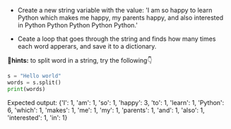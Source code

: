 * Create a new string variable with the value: 'I am so happy to learn Python which makes me happy, my parents happy, and also interested in Python Python Python Python Python.'

* Ceate a loop that goes through the string and finds how many times each word apperars, and save it to a dictionary.

📌**hints:** to split word in a string, try the following👇

```py
s = "Hello world"
words = s.split()
print(words)
```

Expected output:
{'I': 1, 'am': 1, 'so': 1, 'happy': 3, 'to': 1, 'learn': 1, 'Python': 6, 'which': 1, 'makes': 1, 'me': 1, 'my': 1, 'parents': 1, 'and': 1, 'also': 1, 'interested': 1, 'in': 1} 
